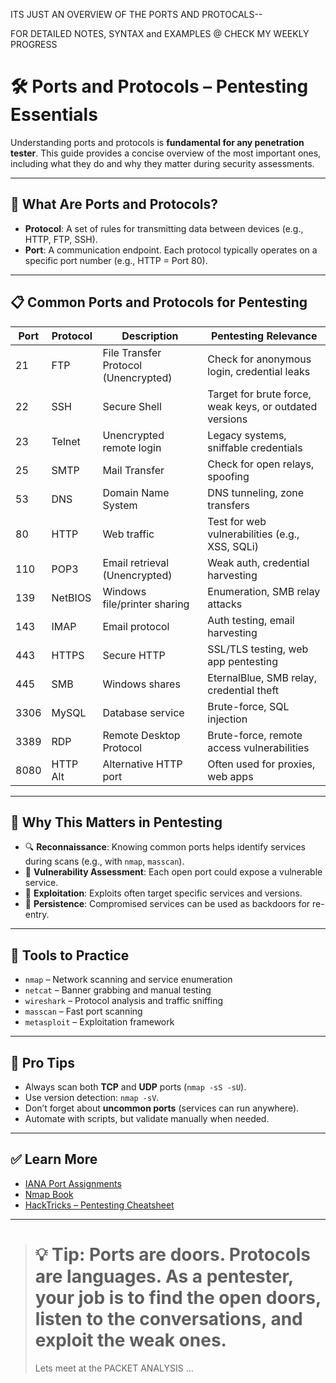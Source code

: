 
ITS JUST AN OVERVIEW OF THE PORTS AND PROTOCALS-- 

FOR DETAILED NOTES, SYNTAX and EXAMPLES @ CHECK MY WEEKLY PROGRESS

# 🛠️ Ports and Protocols – Pentesting Essentials

Understanding ports and protocols is **fundamental for any penetration tester**. This guide provides a concise overview of the most important ones, including what they do and why they matter during security assessments.

---

## 📘 What Are Ports and Protocols?

- **Protocol**: A set of rules for transmitting data between devices (e.g., HTTP, FTP, SSH).
- **Port**: A communication endpoint. Each protocol typically operates on a specific port number (e.g., HTTP = Port 80).

---

## 📋 Common Ports and Protocols for Pentesting

| Port | Protocol | Description | Pentesting Relevance |
|------|----------|-------------|------------------------|
| 21   | FTP      | File Transfer Protocol (Unencrypted) | Check for anonymous login, credential leaks |
| 22   | SSH      | Secure Shell | Target for brute force, weak keys, or outdated versions |
| 23   | Telnet   | Unencrypted remote login | Legacy systems, sniffable credentials |
| 25   | SMTP     | Mail Transfer | Check for open relays, spoofing |
| 53   | DNS      | Domain Name System | DNS tunneling, zone transfers |
| 80   | HTTP     | Web traffic | Test for web vulnerabilities (e.g., XSS, SQLi) |
| 110  | POP3     | Email retrieval (Unencrypted) | Weak auth, credential harvesting |
| 139  | NetBIOS  | Windows file/printer sharing | Enumeration, SMB relay attacks |
| 143  | IMAP     | Email protocol | Auth testing, email harvesting |
| 443  | HTTPS    | Secure HTTP | SSL/TLS testing, web app pentesting |
| 445  | SMB      | Windows shares | EternalBlue, SMB relay, credential theft |
| 3306 | MySQL    | Database service | Brute-force, SQL injection |
| 3389 | RDP      | Remote Desktop Protocol | Brute-force, remote access vulnerabilities |
| 8080 | HTTP Alt | Alternative HTTP port | Often used for proxies, web apps |

---

## 🎯 Why This Matters in Pentesting

- 🔍 **Reconnaissance**: Knowing common ports helps identify services during scans (e.g., with `nmap`, `masscan`).
- 🧪 **Vulnerability Assessment**: Each open port could expose a vulnerable service.
- 🧰 **Exploitation**: Exploits often target specific services and versions.
- 🚪 **Persistence**: Compromised services can be used as backdoors for re-entry.

---

## 🧠 Tools to Practice

- `nmap` – Network scanning and service enumeration  
- `netcat` – Banner grabbing and manual testing  
- `wireshark` – Protocol analysis and traffic sniffing  
- `masscan` – Fast port scanning  
- `metasploit` – Exploitation framework  

---

## 📌 Pro Tips

- Always scan both **TCP** and **UDP** ports (`nmap -sS -sU`).
- Use version detection: `nmap -sV`.
- Don’t forget about **uncommon ports** (services can run anywhere).
- Automate with scripts, but validate manually when needed.

---

## ✅ Learn More

- [IANA Port Assignments](https://www.iana.org/assignments/service-names-port-numbers/service-names-port-numbers.xhtml)
- [Nmap Book](https://nmap.org/book/)
- [HackTricks – Pentesting Cheatsheet](https://book.hacktricks.xyz/)

---

> # 💡 **Tip**: Ports are doors. Protocols are languages. As a pentester, your job is to find the open doors, listen to the conversations, and exploit the weak ones.
>
> Lets meet at the PACKET ANALYSIS ...

